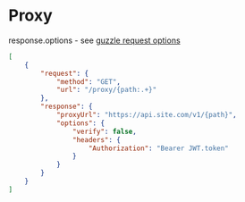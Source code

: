 # Proxy

response.options - see [guzzle request options](https://docs.guzzlephp.org/en/stable/request-options.html)

```json
[
    {
        "request": {
            "method": "GET",
            "url": "/proxy/{path:.+}"
        },
        "response": {
            "proxyUrl": "https://api.site.com/v1/{path}",
            "options": {
                "verify": false,
                "headers": {
                    "Authorization": "Bearer JWT.token"
                }
            }
        }
    }
]
```